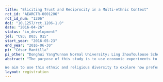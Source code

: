 ```yaml
---
title: "Eliciting Trust and Reciprocity in a Multi-ethnic Context"
rct_id: "AEARCTR-0001206"
rct_id_num: "1206"
doi: "10.1257/rct.1206-1.0"
date: "2016-04-26"
status: "in_development"
jel: "C93; D03; O15"
start_year: "2016-05-23"
end_year: "2016-06-30"
pi: "César Mantilla"
pi_other: "Donghui YangYunnan Normal University; Ling ZhouToulouse School of Economics; Shen SupingYunnan Normal University; Charlotte WangIPAG Business School; Paul SeabrightInstitute for Advanced Study in Toulouse"
abstract: "The purpose of this study is to use economic experiments to measure trust, trustworthiness and reciprocity in a setting with a particular ethnic and religious composition, the Xishuangbanna Dai Autonomous Prefecture, in the Yunnan Province in Southwest China. The Dai ethnic group, a minority at the Chinese-wide level, is majoritarian in Xishuangbanna with 29.9% of the population. The country’s majoritarian ethnic group, the Han-Chinese, occupies the second place within Xishuangbanna with 29.1% of the population. Besides, there are another seven ethnic groups with at least 1% of Xishuangbanna’s total population. This large ethinic diversity is accompanied by variation in religious affiliations between and within ethnic groups, including Buddhists, Protestants, Muslims and Christians. 
We aim to use this ethnic and religious diversity to explore how preferences and behavior differ in economic interactions according to the primed characteristics from the subjects with which they will interact with. Economic experiments have been shown to be helpful in the elicitation of preferences when is monetarily costly to declare what might be socially expected but does not reveal the participants’ tastes (Fershtman and Gneezy, 2001; Habyarimana et al. 2007). Our experiment comprises two well-known economic games, a trust game (Block 1 - 5 rounds) and a public goods game with punishment (Block 2 - 5 rounds). In the trust game there will be a quasi-random rematching after every round, aiming to allow each subject to interact at least two times with subjects from their own ethnic group and another two times with subjects from a different ethnic group. Either the ethnic affiliation or the religious confession from the other group member will be revealed in each round of the game. In the public goods game with punishment subjects will be assigned to groups of four participants. Within each session we will have homogeneous and heterogeneous groups in terms of declared ethnicity. After the allocation stage, the contribution of each group member will be publicly revealed (with game IDs, not their actual identity), and subjects will have a chance to incur in a costly punishment."
layout: registration
---
```


